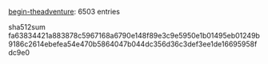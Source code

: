 [begin-theadventure](https://github.com/begin-theadventure): 6503 entries

sha512sum fa63834421a883878c5967168a6790e148f89e3c9e5950e1b01495eb01249b9186c2614ebefea54e470b5864047b044dc356d36c3def3ee1de16695958fdc9e0
